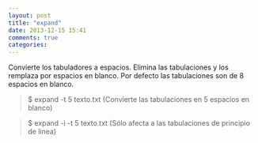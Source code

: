 ```yaml
---
layout: post
title: "expand"
date: 2013-12-15 15:41
comments: true
categories: 
---
```

Convierte los tabuladores a espacios. Elimina las tabulaciones y los remplaza por espacios en blanco. Por defecto las tabulaciones son de 8 espacios en blanco.

>$ expand -t 5 texto.txt (Convierte las tabulaciones en 5 espacios en blanco)

>$ expand -i -t 5 texto.txt (Sólo afecta a las tabulaciones de principio de linea)

